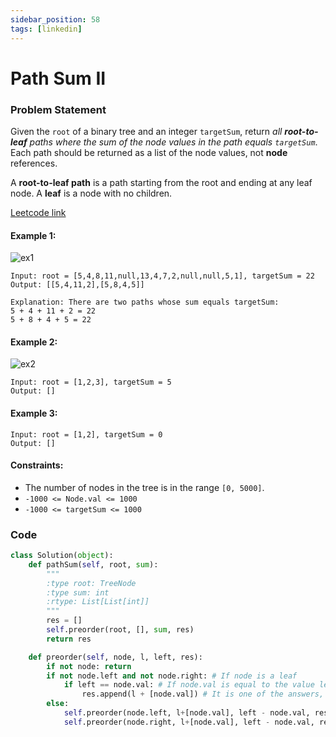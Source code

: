 ```yaml
---
sidebar_position: 58
tags: [linkedin]
---
```


# Path Sum II

### Problem Statement

Given the `root` of a binary tree and an integer `targetSum`, return _all **root-to-leaf** paths where the sum of the node values in the path equals `targetSum`_. Each path should be returned as a list of the node values, not **node** references.

A **root-to-leaf path** is a path starting from the root and ending at any leaf node. A **leaf** is a node with no children.

[Leetcode link](https://leetcode.com/problems/path-sum-ii/)

#### Example 1:

![ex1](https://assets.leetcode.com/uploads/2021/01/18/pathsumii1.jpg)

```
Input: root = [5,4,8,11,null,13,4,7,2,null,null,5,1], targetSum = 22
Output: [[5,4,11,2],[5,8,4,5]]

Explanation: There are two paths whose sum equals targetSum:
5 + 4 + 11 + 2 = 22
5 + 8 + 4 + 5 = 22
```

#### Example 2:

![ex2](https://assets.leetcode.com/uploads/2021/01/18/pathsum2.jpg)

```
Input: root = [1,2,3], targetSum = 5
Output: []
```

#### Example 3:

```
Input: root = [1,2], targetSum = 0
Output: []
```

#### Constraints:

- The number of nodes in the tree is in the range `[0, 5000]`.
- `-1000 <= Node.val <= 1000`
- `-1000 <= targetSum <= 1000`

### Code

```python title="Python Code"
class Solution(object):
    def pathSum(self, root, sum):
        """
        :type root: TreeNode
        :type sum: int
        :rtype: List[List[int]]
        """
        res = []
        self.preorder(root, [], sum, res)
        return res

    def preorder(self, node, l, left, res):
        if not node: return
        if not node.left and not node.right: # If node is a leaf
            if left == node.val: # If node.val is equal to the value left
                res.append(l + [node.val]) # It is one of the answers, save it to res[]
        else:
            self.preorder(node.left, l+[node.val], left - node.val, res)
            self.preorder(node.right, l+[node.val], left - node.val, res)

```
